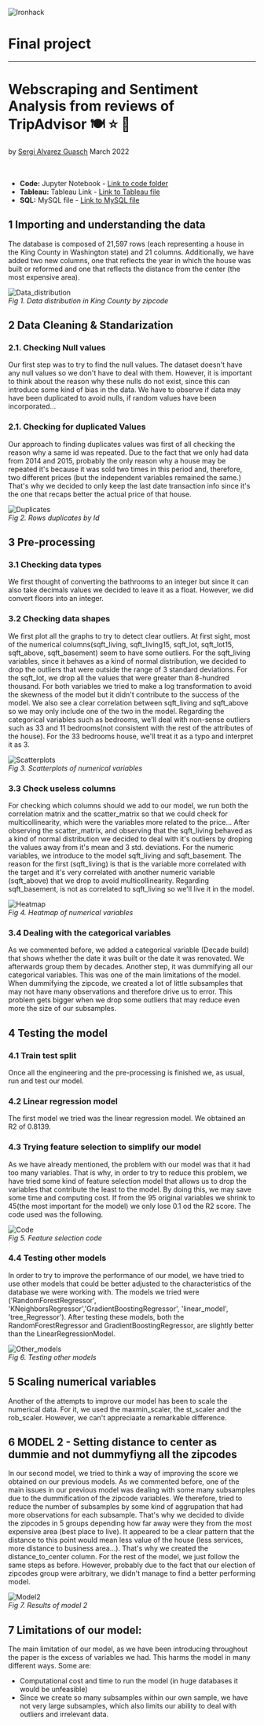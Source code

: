 ![Ironhack](https://github.com/SergiGuasch/sergiguasch/blob/main/labs/week4/Lab2/Ironhack.jpg)  
# Final project  

-------

# Webscraping and Sentiment Analysis from reviews of TripAdvisor 🍽️ ⭐ 🦉  
by [Sergi Alvarez Guasch](https://github.com/SergiGuasch) March 2022  
<br/><br/>
 - **Code:** Jupyter Notebook - [Link to code folder](https://github.com/SergiGuasch/hangover/blob/main/Mid-project.ipynb) 
 - **Tableau:** Tableau Link - [Link to Tableau file](https://public.tableau.com/app/profile/sergi4264/viz/Hangover_16448685754500/Dashboard1)
 - **SQL:** MySQL file - [Link to MySQL file](https://github.com/SergiGuasch/hangover/blob/main/SQL_hangover.sql)

## 1 Importing and understanding the data
The database is composed of 21,597 rows (each representing a house in the King County in Washington state) and 21 columns. Additionally, we have added two new columns, one that reflects the year in which the house was built or reformed and one that reflects the distance from the center (the most expensive area).

![Data_distribution](https://github.com/SergiGuasch/hangover/blob/main/images/1_Data_distribution.jpg)  
*Fig 1. Data distribution in King County by zipcode*

## 2 Data Cleaning & Standarization
### 2.1. Checking Null values
Our first step was to try to find the null values. The dataset doesn't have any null values so we don't have to deal with them. However, it is important to think about the reason why these nulls do not exist, since this can introduce some kind of bias in the data. We have to observe if data may have been duplicated to avoid nulls, if random values have been incorporated...

### 2.1. Checking for duplicated Values
Our approach to finding duplicates values was first of all checking the reason why a same id was repeated. Due to the fact that we only had data from 2014 and 2015, probably the only reason why a house may be repeated it's because it was sold two times in this period and, therefore, two different prices (but the independent variables remained the same.) That's why we decided to only keep the last date transaction info since it's the one that recaps better the actual price of that house.

![Duplicates](https://github.com/SergiGuasch/hangover/blob/main/images/2_duplicates.jpg)  
*Fig 2. Rows duplicates by Id*

## 3  Pre-processing 
### 3.1  Checking data types
We first thought of converting the bathrooms to an integer but since it can also take decimals values we decided to leave it as a float. However, we did convert floors into an integer.

### 3.2  Checking data shapes
We first plot all the graphs to try to detect clear outliers. At first sight, most of the numerical columns(sqft_living, sqft_living15, sqft_lot, sqft_lot15, sqft_above, sqft_basement) seem to have some outliers. For the sqft_living variables, since it behaves as a kind of normal distribution, we decided to drop the outliers that were outside the range of 3 standard deviations. For the sqft_lot, we drop all the values that were greater than 8-hundred thousand. For both variables we tried to make a log transformation to avoid the skewness of the model but it didn't contribute to the success of the model. We also see a clear correlation between sqft_living and sqft_above so we may only include one of the two in the model.  Regarding the categorical variables such as bedrooms, we'll deal with non-sense outliers such as 33 and 11 bedrooms(not consistent with the rest of the attributes of the house). For the 33 bedrooms house, we'll treat it as a typo and interpret it as 3.

![Scatterplots](https://github.com/SergiGuasch/hangover/blob/main/images/3_scatterplots.jpg)  
*Fig 3. Scatterplots of numerical variables*

### 3.3  Check useless columns
For checking which columns should we add to our model, we run both the correlation matrix and the scatter_matrix so that we could check for multicollinearity, which were the variables more related to the price... After observing the scatter_matrix, and observing that the sqft_living behaved as a kind of normal distribution we decided to deal with it's outliers by droping the values away from it's mean and 3 std. deviations. For the numeric variables, we introduce to the model sqft_living and sqft_basement. The reason for the first (sqft_living) is that is the variable more correlated with the target and it's very correlated with another numeric variable (sqft_above) that we drop to avoid multicollinearity. Regarding sqft_basement, is not as correlated to sqft_living so we'll live it in the model.

![Heatmap](https://github.com/SergiGuasch/hangover/blob/main/images/4_Heatmap.jpg)  
*Fig 4. Heatmap of numerical variables*

### 3.4 Dealing with the categorical variables
As we commented before, we added a categorical variable (Decade build) that shows whether the date it was built or the date it was renovated. We afterwards group them by decades. Another step, it was dummifying all our categorical variables. This was one of the main limitations of the model. When dummifying the zipcode, we created a lot of little subsamples that may not have many observations and therefore drive us to error. This problem gets bigger when we drop some outliers that may reduce even more the size of our subsamples.

## 4  Testing the model

### 4.1  Train test split
Once all the engineering and the pre-processing is finished we, as usual, run and test our model.

### 4.2  Linear regression model
The first model we tried was the linear regression model. We obtained an R2 of 0.8139.

### 4.3 Trying feature selection to simplify our model
As we have already mentioned, the problem with our model was that it had too many variables. That is why, in order to try to reduce this problem, we have tried some kind of feature selection model that allows us to drop the variables that contribute the least to the model. By doing this, we may save some time and computing cost. If from the 95 original variables we shrink to 45(the most important for the model) we only lose 0.1 od the R2 score. The code used was the following.

![Code](https://github.com/SergiGuasch/hangover/blob/main/images/5_code.jpg)  
*Fig 5. Feature selection code*

### 4.4 Testing other models
In order to try to improve the performance of our model, we have tried to use other models that could be better adjusted to the characteristics of the database we were working with. The models we tried were ('RandomForestRegressor', 'KNeighborsRegressor','GradientBoostingRegressor', 'linear_model', 'tree_Regressor'). After testing these models, both the RandomForestRegressor and GradientBoostingRegressor, are slightly better than the LinearRegressionModel.

![Other_models](https://github.com/SergiGuasch/hangover/blob/main/images/6_other_models.jpg)  
*Fig 6. Testing other models*

## 5 Scaling numerical variables
Another of the attempts to improve our model has been to scale the numerical data. For it, we used the maxmin_scaler, the st_scaler and the rob_scaler. However, we can't appreciaate a remarkable difference.
 
 
## 6  MODEL 2 - Setting distance to center as dummie and not dummyfiyng all the zipcodes
In our second model, we tried to think a way of improving the score we obtained on our previous models. As we commented before, one of the main issues in our previous model was dealing with some many subsamples due to the dummification of the zipcode variables. We therefore, tried to reduce the number of subsamples by some kind of aggrupation that had more observations for each subsample. That's why we decided to divide the zipcodes in 5 groups depending how far away were they from the most expensive area (best place to live). It appeared to be a clear pattern that the distance to this point would mean less value of the house (less services, more distance to business area...). That's why we created the distance_to_center column. For the rest of the model, we just follow the same steps as before. However, probably due to the fact that our election of zipcodes group were arbitrary, we didn't manage to find a better performing model.
 
![Model2](https://github.com/SergiGuasch/hangover/blob/main/images/7_model2.jpg)  
*Fig 7. Results of model 2*
 
 ## 7 Limitations of our model: 
 
 The main limitation of our model, as we have been introducing throughout the paper is the excess of variables we had. This harms the model in many different ways. Some are:

- Computational cost and time to run the model (in huge databases it would be unfeasible)
- Since we create so many subsamples within our own sample, we have not very large subsamples, which also limits our ability to deal with outliers and irrelevant data. 

  




